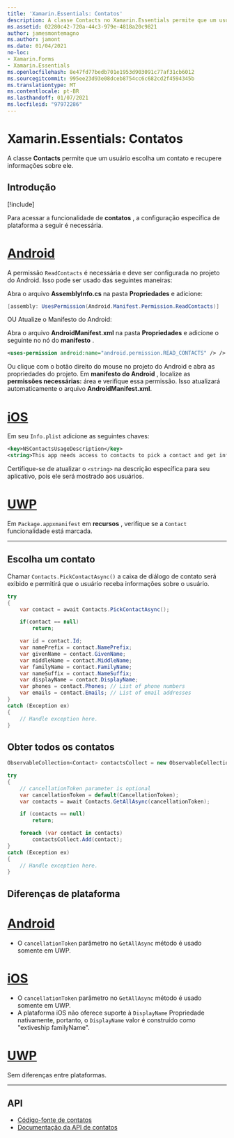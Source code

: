 ```yaml
---
title: 'Xamarin.Essentials: Contatos'
description: A classe Contacts no Xamarin.Essentials permite que um usuário escolha um contato e recupere informações sobre ele.
ms.assetid: 02280c42-720a-44c3-979e-4818a20c9821
author: jamesmontemagno
ms.author: jamont
ms.date: 01/04/2021
no-loc:
- Xamarin.Forms
- Xamarin.Essentials
ms.openlocfilehash: 8e47fd77bedb701e1953d903091c77af31cb6012
ms.sourcegitcommit: 995ee23d93e08dceb8754cc6c682cd2f4594345b
ms.translationtype: MT
ms.contentlocale: pt-BR
ms.lasthandoff: 01/07/2021
ms.locfileid: "97972286"
---
```

# <a name="no-locxamarinessentials-contacts"></a>Xamarin.Essentials: Contatos

A classe **Contacts** permite que um usuário escolha um contato e recupere informações sobre ele.

## <a name="get-started"></a>Introdução

[!include[](~/essentials/includes/get-started.md)]

Para acessar a funcionalidade de **contatos** , a configuração específica de plataforma a seguir é necessária.

# <a name="android"></a>[Android](#tab/android)

A permissão `ReadContacts` é necessária e deve ser configurada no projeto do Android. Isso pode ser usado das seguintes maneiras:

Abra o arquivo **AssemblyInfo.cs** na pasta **Propriedades** e adicione:

```csharp
[assembly: UsesPermission(Android.Manifest.Permission.ReadContacts)]
```

OU Atualize o Manifesto do Android:

Abra o arquivo **AndroidManifest.xml** na pasta **Propriedades** e adicione o seguinte no nó do **manifesto** .

```xml
<uses-permission android:name="android.permission.READ_CONTACTS" /> />
```

Ou clique com o botão direito do mouse no projeto do Android e abra as propriedades do projeto. Em **manifesto do Android** , localize as **permissões necessárias:** área e verifique essa permissão. Isso atualizará automaticamente o arquivo **AndroidManifest.xml**.

# <a name="ios"></a>[iOS](#tab/ios)

Em seu `Info.plist` adicione as seguintes chaves:

```xml
<key>NSContactsUsageDescription</key>
<string>This app needs access to contacts to pick a contact and get info.</string>
```

Certifique-se de atualizar o `<string>` na descrição específica para seu aplicativo, pois ele será mostrado aos usuários.

# <a name="uwp"></a>[UWP](#tab/uwp)

Em `Package.appxmanifest` em **recursos** , verifique se a `Contact` funcionalidade está marcada.

-----

## <a name="pick-a-contact"></a>Escolha um contato

Chamar `Contacts.PickContactAsync()` a caixa de diálogo de contato será exibido e permitirá que o usuário receba informações sobre o usuário.


```csharp
try
{
    var contact = await Contacts.PickContactAsync();

    if(contact == null)
        return;

    var id = contact.Id;
    var namePrefix = contact.NamePrefix;
    var givenName = contact.GivenName;
    var middleName = contact.MiddleName;
    var familyName = contact.FamilyName;
    var nameSuffix = contact.NameSuffix;
    var displayName = contact.DisplayName;
    var phones = contact.Phones; // List of phone numbers
    var emails = contact.Emails; // List of email addresses
}
catch (Exception ex)
{
    // Handle exception here.
}
```

## <a name="get-all-contacts"></a>Obter todos os contatos

```csharp
ObservableCollection<Contact> contactsCollect = new ObservableCollection<Contact>();

try
{
    // cancellationToken parameter is optional
    var cancellationToken = default(CancellationToken);
    var contacts = await Contacts.GetAllAsync(cancellationToken);

    if (contacts == null)
        return;

    foreach (var contact in contacts)
        contactsCollect.Add(contact);
}
catch (Exception ex)
{
    // Handle exception here.
}
```

## <a name="platform-differences"></a>Diferenças de plataforma

# <a name="android"></a>[Android](#tab/android)

- O `cancellationToken` parâmetro no `GetAllAsync` método é usado somente em UWP.

# <a name="ios"></a>[iOS](#tab/ios)

- O `cancellationToken` parâmetro no `GetAllAsync` método é usado somente em UWP.
- A plataforma iOS não oferece suporte à `DisplayName` Propriedade nativamente, portanto, o `DisplayName` valor é construído como "extiveship familyName".

# <a name="uwp"></a>[UWP](#tab/uwp)

Sem diferenças entre plataformas.

-----


## <a name="api"></a>API

- [Código-fonte de contatos](https://github.com/xamarin/Essentials/tree/main/Xamarin.Essentials/Contacts)
- [Documentação da API de contatos](xref:Xamarin.Essentials.Contacts)
